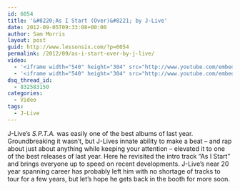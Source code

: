 ```yaml
---
id: 6054
title: '&#8220;As I Start (Over)&#8221; by J-Live'
date: 2012-09-05T09:33:08+00:00
author: Sam Morris
layout: post
guid: http://www.lessonsix.com/?p=6054
permalink: /2012/09/as-i-start-over-by-j-live/
video:
  - '<iframe width="540" height="304" src="http://www.youtube.com/embed/x--yUzsEZgY" frameborder="0" allowfullscreen></iframe>'
  - '<iframe width="540" height="304" src="http://www.youtube.com/embed/x--yUzsEZgY" frameborder="0" allowfullscreen></iframe>'
dsq_thread_id:
  - 832583150
categories:
  - Video
tags:
  - J-Live
---
```

J-Live&#8217;s _S.P.T.A._ was easily one of the best albums of last year. Groundbreaking it wasn&#8217;t, but J-Lives innate ability to make a beat &#8211; and rap about just about anything while keeping your attention &#8211; elevated it to one of the best releases of last year. Here he revisited the intro track &#8220;As I Start&#8221; and brings everyone up to speed on recent developments. J-Live&#8217;s near 20 year spanning career has probably left him with no shortage of tracks to tour for a few years, but let&#8217;s hope he gets back in the booth for more soon.